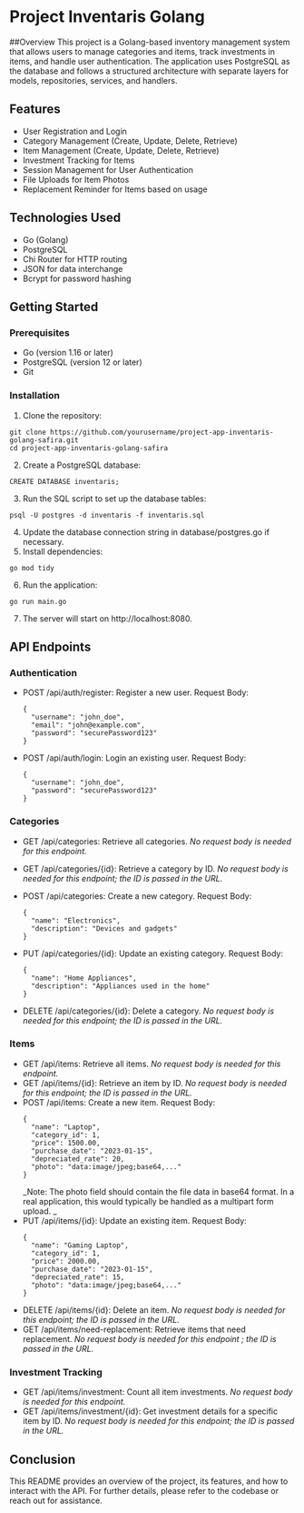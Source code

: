 # Project Inventaris Golang
##Overview
This project is a Golang-based inventory management system that allows users to manage categories and items, track investments in items, and handle user authentication. The application uses PostgreSQL as the database and follows a structured architecture with separate layers for models, repositories, services, and handlers.

## Features
- User Registration and Login
- Category Management (Create, Update, Delete, Retrieve)
- Item Management (Create, Update, Delete, Retrieve)
- Investment Tracking for Items
- Session Management for User Authentication
- File Uploads for Item Photos
- Replacement Reminder for Items based on usage
  
## Technologies Used
- Go (Golang)
- PostgreSQL
- Chi Router for HTTP routing
- JSON for data interchange
- Bcrypt for password hashing

## Getting Started
### Prerequisites
- Go (version 1.16 or later)
- PostgreSQL (version 12 or later)
- Git

### Installation
1. Clone the repository:
```
git clone https://github.com/yourusername/project-app-inventaris-golang-safira.git
cd project-app-inventaris-golang-safira
```
2. Create a PostgreSQL database:
```
CREATE DATABASE inventaris;
```
3. Run the SQL script to set up the database tables:
```
psql -U postgres -d inventaris -f inventaris.sql
```
4. Update the database connection string in database/postgres.go if necessary.
5. Install dependencies:
```
go mod tidy
```
6. Run the application:
```
go run main.go
```
7. The server will start on http://localhost:8080.

## API Endpoints
### Authentication
- POST /api/auth/register: Register a new user.
  Request Body:
  ```
  {
    "username": "john_doe",
    "email": "john@example.com",
    "password": "securePassword123"
  }
  ```
- POST /api/auth/login: Login an existing user.
  Request Body:
  ```
  {
    "username": "john_doe",
    "password": "securePassword123"
  }
  ```
### Categories
- GET /api/categories: Retrieve all categories.
  _No request body is needed for this endpoint._
- GET /api/categories/{id}: Retrieve a category by ID.
  _No request body is needed for this endpoint; the ID is passed in the URL._

- POST /api/categories: Create a new category.
  Request Body:
  ```
  {
    "name": "Electronics",
    "description": "Devices and gadgets"
  }
  ```
- PUT /api/categories/{id}: Update an existing category.
  Request Body:
  ```
  {
    "name": "Home Appliances",
    "description": "Appliances used in the home"
  }
  ```
- DELETE /api/categories/{id}: Delete a category.
  _No request body is needed for this endpoint; the ID is passed in the URL._

### Items
- GET /api/items: Retrieve all items.
  _No request body is needed for this endpoint._
- GET /api/items/{id}: Retrieve an item by ID.
  _No request body is needed for this endpoint; the ID is passed in the URL._
- POST /api/items: Create a new item.
  Request Body:
  ```
  {
    "name": "Laptop",
    "category_id": 1,
    "price": 1500.00,
    "purchase_date": "2023-01-15",
    "depreciated_rate": 20,
    "photo": "data:image/jpeg;base64,..."
  }
  ```
  _Note: The photo field should contain the file data in base64 format. In a real application, this would typically be handled as a multipart form upload.
_
- PUT /api/items/{id}: Update an existing item.
  Request Body:
  ```
  {
    "name": "Gaming Laptop",
    "category_id": 1,
    "price": 2000.00,
    "purchase_date": "2023-01-15",
    "depreciated_rate": 15,
    "photo": "data:image/jpeg;base64,..."
  }
  ```
- DELETE /api/items/{id}: Delete an item.
  _No request body is needed for this endpoint; the ID is passed in the URL._
- GET /api/items/need-replacement: Retrieve items that need replacement.
  _No request body is needed for this endpoint ; the ID is passed in the URL._
### Investment Tracking
- GET /api/items/investment: Count all item investments.
  _No request body is needed for this endpoint._
- GET /api/items/investment/{id}: Get investment details for a specific item by ID.
  _No request body is needed for this endpoint; the ID is passed in the URL._

## Conclusion
This README provides an overview of the project, its features, and how to interact with the API. For further details, please refer to the codebase or reach out for assistance.

